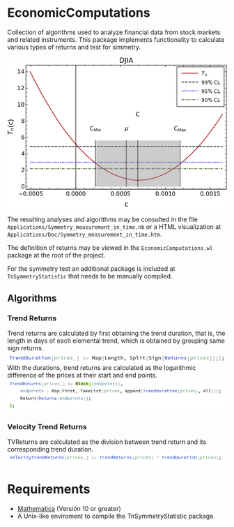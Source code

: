 EconomicComputations
=============

Collection of algorithms used to analyze financial data from stock markets and related instruments. This package implements functionality to calculate various types of returns and test for simmetry.

![Captura1](img/symmetry_plot.png?raw=true "Captura 1")

The resulting analyses and algorithms may be consulted in the file `Applications/Symmetry_measurement_in_time.nb` or a HTML visualization at `Applications/Doc/Symmetry_measurement_in_time.htm`.

The definition of returns may be viewed in the `EconomicComputations.wl` package at the root of the project.

For the symmetry test an additional package is included at `TnSymmetryStatistic` that needs to be manually compiled.

## Algorithms
### Trend Returns
Trend returns are calculated by first obtaining the trend duration, that is, the length in days of each elemental trend, which is obtained by grouping same sign returns.
![trendDuration](img/td.png?raw=true "Trend Duration")
With the durations, trend returns are calculated as the logarithmic difference of the prices at their start and end points.
![trendReturns](img/tr.png?raw=true "Trend Returns")

### Velocity Trend Returns
TVReturns are calculated as the division between trend return and its corresponding trend duration.
![velocityTR](img/vtr.png?raw=true "Velocity")

Requirements
========

* [Mathematica](https://www.wolfram.com/mathematica/) (Versión 10 or greater)
* A Unix-like enviroment to compile the TnSymmetryStatistic package.

